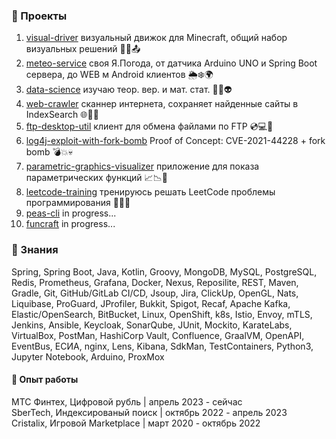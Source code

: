 ### 📂 Проекты

1. <a href="https://github.com/funcid/visual-driver">visual-driver</a> визуальный движок для Minecraft, общий набор визуальных решений 💎💽📤
2. <a href="https://github.com/funcid/meteo-service">meteo-service</a> своя Я.Погода, от датчика Arduino UNO и Spring Boot сервера, до WEB м Android клиентов 🌦❄🌍
3. <a href="https://github.com/funcid/data-science">data-science</a> изучаю теор. вер. и мат. стат. 🧠🤖👽
4. <a href="https://github.com/funcid/web-crawler">web-crawler</a> cканнер интернета, сохраняет найденные сайты в IndexSearch 🌐💾🔱
5. <a href="https://github.com/funcid/ftp-desktop-util">ftp-desktop-util</a> клиент для обмена файлами по FTP 💿💻📂
6. <a href="https://github.com/funcid/log4j-exploit-with-fork-bomb">log4j-exploit-with-fork-bomb</a> Proof of Concept: CVE-2021-44228 + fork bomb 💣💥💀
7. <a href="https://github.com/funcid/parametric-graphics-visualizer">parametric-graphics-visualizer</a> приложение для показа параметрических функций 📈📉📨
8. <a href="https://github.com/funcid/leetcode-training">leetcode-training</a> тренируюсь решать LeetCode проблемы программирования 🤯🤓👺
9. <a href="https://github.com/funcid/peas-cli">peas-cli</a> in progress...
10. <a href="https://github.com/funcid/peas-cli">funcraft</a> in progress...

### 🧠 Знания 
Spring, Spring Boot, Java, Kotlin, Groovy, MongoDB, MySQL, PostgreSQL, Redis, Prometheus, Grafana, Docker, Nexus, Reposilite, REST, Maven, Gradle, Git, GitHub/GitLab CI/CD, Jsoup, Jira, ClickUp, OpenGL, Nats, Liquibase, ProGuard, JProfiler, Bukkit, Spigot, Recaf, Apache Kafka, Elastic/OpenSearch, BitBucket, Linux, OpenShift, k8s, Istio, Envoy, mTLS, Jenkins, Ansible, Keycloak, SonarQube, JUnit, Mockito, KarateLabs, VirtualBox, PostMan, HashiCorp Vault, Confluence, GraalVM, OpenAPI, EventBus, ЕСИА, nginx, Lens, Kibana, SdkMan, TestContainers, Python3, Jupyter Notebook, Arduino, ProxMox



#### 💎 Опыт работы

МТС Финтех, Цифровой рубль | апрель 2023 - сейчас<br>
SberTech, Индексированый поиск | октябрь 2022 - апрель 2023<br>
Cristalix, Игровой Marketplace | март 2020 - октябрь 2022<br>
